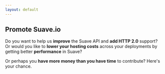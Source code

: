 ```yaml
---
layout: default
---
```


Promote Suave.io
----------------

Do you want to help us **improve** the Suave API and **add HTTP 2.0** support? Or would you
like to **lower your hosting costs** across your deployments by getting better **performance**
in Suave?

Or perhaps you **have more money than you have time** to contribute? Here's your chance.

<form action="/promote" method="POST" id="payment-form">
  <p>
    <!--data-key="pk_test_OC5b0afrMpraAlH9frTen9C7"-->
    <script
      src="https://checkout.stripe.com/checkout.js" class="stripe-button"
      data-key="pk_live_0zs9hGzMcV8cSFjQnw5HdVpE"
      data-image="images/marketplace.png"
      data-name="Suave.io"
      data-description="We appreciate your support."
      data-amount="20000"
      data-label="Support Suave as a business with 200 USD/month">
    </script>
    <input type="hidden" name="stripePlanId" value="suave-b-200" />
  </p>
</form>

<form action="/promote" method="POST" id="payment-form">
  <p>
    <script
      src="https://checkout.stripe.com/checkout.js" class="stripe-button"
      data-key="pk_live_0zs9hGzMcV8cSFjQnw5HdVpE"
      data-image="images/marketplace.png"
      data-name="Suave.io"
      data-description="We appreciate your support."
      data-amount="40000"
      data-label="Support Suave as a business with 400 USD/month">
    </script>
  </p>
  <input type="hidden" name="stripePlanId" value="suave-b-400" />
</form>

<form action="/promote" method="POST" id="payment-form">
  <p>
    <script
      src="https://checkout.stripe.com/checkout.js" class="stripe-button"
      data-key="pk_live_0zs9hGzMcV8cSFjQnw5HdVpE"
      data-image="images/marketplace.png"
      data-name="Suave.io"
      data-description="We appreciate your support."
      data-amount="60000"
      data-label="Support Suave as a business with 600 USD/month">
    </script>
  </p>
  <input type="hidden" name="stripePlanId" value="suave-b-600" />
</form>

<form action="/promote" method="POST" id="payment-form">
  <p>
    <script
      src="https://checkout.stripe.com/checkout.js" class="stripe-button"
      data-key="pk_live_0zs9hGzMcV8cSFjQnw5HdVpE"
      data-image="images/marketplace.png"
      data-name="Suave.io"
      data-description="Thank you."
      data-amount="2000"
      data-label="Personal contribution 20 USD/month.">
    </script>
  </p>
  <input type="hidden" name="stripePlanId" value="suave-p-20" />
</form>
<!--
<form action="/promote" method="POST" id="payment-form">
  <p>
    <script
      src="https://checkout.stripe.com/checkout.js" class="stripe-button"
      data-key="pk_live_0zs9hGzMcV8cSFjQnw5HdVpE"
      data-image="images/marketplace.png"
      data-name="Suave.io"
      data-description="Thank you."
      data-amount="4000"
      data-label="Personal one-off contribution 40 USD.">
    </script>
  </p>
</form>-->
